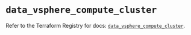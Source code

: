 # `data_vsphere_compute_cluster`

Refer to the Terraform Registry for docs: [`data_vsphere_compute_cluster`](https://registry.terraform.io/providers/hashicorp/vsphere/2.8.2/docs/data-sources/compute_cluster).
